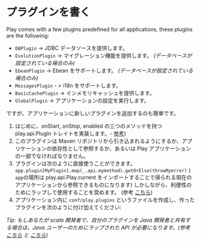 <!--
# Writing Plugins
-->
# プラグインを書く

Play comes with a few plugins predefined for all applications, these plugins are the following: 

<!--
* `DBPlugin` -> providing a JDBC datasource
* `EvolutionPlugin` -> provides migration  _(only available if db was configured)_
* `EbeanPlugin` -> provides Ebean support _(only available if db was configured)_
* `MessagesPlugin` - > provides i18n support
* `BasicCachePlugin` -> provides in-memory caching
* `GlobalPlugin` -> executes application's settings
-->
* `DBPlugin` -> JDBC データソースを提供します。
* `EvolutionPlugin` -> マイグレーション機能を提供します。 _(データベースが設定されている場合のみ)_
* `EbeanPlugin` -> Ebean をサポートします。 _(データベースが設定されている場合のみ)_
* `MessagesPlugin` - > i18n をサポートします。
* `BasicCachePlugin` -> インメモリキャッシュを提供します。
* `GlobalPlugin` -> アプリケーションの設定を実行します。

<!--
However, one can easily add a new plugin to an application.
-->
ですが、アプリケーションに新しいプラグインを追加するのも簡単です。

<!--
1. first step is to implement play.api.Plugin trait which has three methods: onStart, onStop and enabled - [for example](https://github.com/playframework/playframework/blob/master/framework/src/play-cache/src/main/scala/play/api/cache/Cache.scala))
2. this plugin should be available in the application either through pulling in it from a maven repository and referencing it
as an app dependency or the plugin code can be part of a play application
3. you can use it directly like `app.plugin[MyPlugin].map(_.api.mymethod).getOrElse(throwMyerror)` (where `app` is  a reference to the current application which can be obtain by importing play.api.Play.current) however, it's recommended to wrap it for convenience (for example, see [this](https://github.com/playframework/playframework/blob/master/framework/src/play-cache/src/main/scala/play/api/cache/Cache.scala))
4. in your app create a file: `conf/play.plugins` and add a reference to your plugin:

    5000:com.example.MyPlugin

The number represents the plugin loading order, by setting it to > 10000 we can make sure it's loaded after the global plugins.
-->
1. はじめに、onStart, onStop, enabled の三つのメソッドを持つ play.api.Plugin トレイトを実装します。- [参考](https://github.com/playframework/playframework/blob/master/framework/src/play-cache/src/main/scala/play/api/cache/Cache.scala))
2. このプラグインは Maven リポジトリから引き込まれるようにするか、アプリケーションの依存性として参照するか、あるいは Play アプリケーションの一部でなければなりません。
3. プラグインは次のように直接使うことができます。`app.plugin[MyPlugin].map(_.api.mymethod).getOrElse(throwMyerror)`  ( `app`の場所は play.api.Play.current をインポートすることで得られる現在のアプリケーションから参照できるものになります) しかしながら、利便性のためにラップして使用することを奨めます。 (参考 [こちら](https://github.com/playframework/playframework/blob/master/framework/src/play-cache/src/main/scala/play/api/cache/Cache.scala))
4. アプリケーション内に `conf/play.plugins` というファイルを作成し、作ったプラグインを次のように付け加えてください:

<!--
_Tip: If you are a scala developer but you want to share your plugin with java developers, you will need make sure your API is wrapped for Java users (see [this](https://github.com/playframework/playframework/blob/master/framework/src/play-cache/src/main/scala/play/api/cache/Cache.scala) and [this](https://github.com/playframework/playframework/blob/master/framework/src/play-cache/src/main/java/play/cache/Cache.java) for an example)_
-->
_Tip: もしあなたが scala 開発者で、自分のプラグインを Java 開発者と共有する場合は、Java ユーザーのためにラップされた API が必要になります。(参考 [こちら](https://github.com/playframework/playframework/blob/master/framework/src/play-cache/src/main/scala/play/api/cache/Cache.scala) と [こちら](https://github.com/playframework/playframework/blob/master/framework/src/play-cache/src/main/java/play/cache/Cache.java))_


